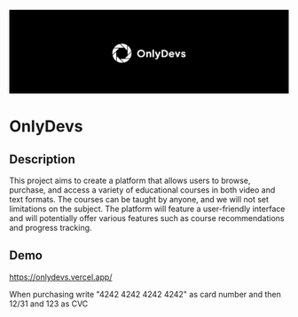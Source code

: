 ![Repo Banner](./.github/repo-banner.png)

# OnlyDevs

## Description

This project aims to create a platform that allows users to browse, purchase, and access a variety of educational courses in both video and text formats. The courses can be taught by anyone, and we will not set limitations on the subject. The platform will feature a user-friendly interface and will potentially offer various features such as course recommendations and progress tracking.


## Demo

https://onlydevs.vercel.app/

When purchasing write "4242 4242 4242 4242" as card number and then 12/31 and 123 as CVC
